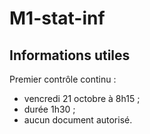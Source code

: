 # M1-stat-inf

## Informations utiles

Premier contrôle continu :

* vencredi 21 octobre à 8h15 ;
* durée 1h30 ;
* aucun document autorisé.
